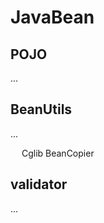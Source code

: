 

<!-- 
https://mp.weixin.qq.com/s/yUveVZ3QHxXMaxbm4ryHXQ

https://mp.weixin.qq.com/s/8Pqj4hOsTVmmveIEu1UI-A

 优秀的代码都是如何分层的？
https://mp.weixin.qq.com/s/XMdedYJt5IzvOb3q29HlXA

 浅析 VO、DTO、DO、PO 的概念、区别和用处！ 
https://mp.weixin.qq.com/s/ZjbjcxiFo3a0Z9jv1DRypg

Java中 VO、 PO、DO、DTO、 BO、 QO、DAO、POJO的概念
https://www.cnblogs.com/wang-meng/p/5645405.html

 优秀的 Java 项目，代码都是如何分层的？ 
 https://mp.weixin.qq.com/s/CZrp4Olh9JZtIu8XZtsUkg

-->

# JavaBean  
## POJO
...

##  BeanUtils  
...
<!-- 
MapStruct
https://juejin.im/post/6859213877474033672
 七种对象复制工具类，阿粉该 Pick 谁？ 
 https://mp.weixin.qq.com/s/RKeUEztGR-nAc_XemF2pOw
 如何优雅的转换Bean对象? 
https://mp.weixin.qq.com/s/ZLOLhPNwqNtO2gxOiZ5oNA

-->

&emsp; Cglib BeanCopier  


## validator  

<!-- 
https://mp.weixin.qq.com/s/bmVvqhzWmK2hA2gurYB4wg
-->
...




